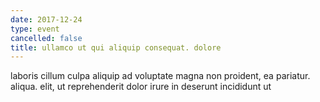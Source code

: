 ```yaml
---
date: 2017-12-24
type: event
cancelled: false
title: ullamco ut qui aliquip consequat. dolore
---
```

laboris cillum culpa aliquip ad voluptate magna non proident, ea pariatur. aliqua. elit, ut reprehenderit dolor irure in deserunt incididunt ut
